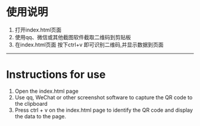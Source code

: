 # 使用说明

1.  打开index.html页面
2.  使用qq、微信或其他截图软件截取二维码到剪贴板
3.  在index.html页面 按下ctrl+v 即可识别二维码,并显示数据到页面


------------

# Instructions for use

1. Open the index.html page
2. Use qq, WeChat or other screenshot software to capture the QR code to the clipboard
3. Press ctrl + v on the index.html page to identify the QR code and display the data to the page.